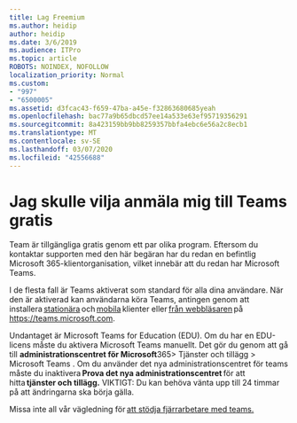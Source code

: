 ```yaml
---
title: Lag Freemium
ms.author: heidip
author: heidip
ms.date: 3/6/2019
ms.audience: ITPro
ms.topic: article
ROBOTS: NOINDEX, NOFOLLOW
localization_priority: Normal
ms.custom:
- "997"
- "6500005"
ms.assetid: d3fcac43-f659-47ba-a45e-f32863680685yeah
ms.openlocfilehash: bac77a9b65dbcd57ee14a533e63ef95719356291
ms.sourcegitcommit: 8a423159bb9bb8259357bbfa4ebc6e56a2c8ecb1
ms.translationtype: MT
ms.contentlocale: sv-SE
ms.lasthandoff: 03/07/2020
ms.locfileid: "42556688"
---
```

# <a name="id-like-to-sign-up-for-teams-for-free"></a>Jag skulle vilja anmäla mig till Teams gratis

Team är tillgängliga gratis genom ett par olika program. Eftersom du kontaktar supporten med den här begäran har du redan en befintlig Microsoft 365-klientorganisation, vilket innebär att du redan har Microsoft Teams.

I de flesta fall är Teams aktiverat som standard för alla dina användare. När den är aktiverad kan användarna köra Teams, antingen genom att installera [stationära](https://office.visualstudio.com/MAX/_workitems/edit/desktop) och [mobila](https://office.visualstudio.com/MAX/_workitems/edit/desktop) klienter eller [från webbläsaren](https://docs.microsoft.com/en-us/MicrosoftTeams/get-clients#mobile-clients) på https://teams.microsoft.com.

Undantaget är Microsoft Teams for Education (EDU). Om du har en EDU-licens måste du aktivera Microsoft Teams manuellt. Det gör du genom att gå till **administrationscentret för Microsoft**365> Tjänster och tillägg > Microsoft Teams . Om du använder det nya administrationscentret för teams måste du inaktivera **Prova det nya administrationscentret** för att hitta **tjänster och tillägg.** VIKTIGT: Du kan behöva vänta upp till 24 timmar på att ändringarna ska börja gälla.

Missa inte all vår vägledning för [att stödja fjärrarbetare med teams.](https://docs.microsoft.com/en-us/MicrosoftTeams/support-remote-work-with-teams)
